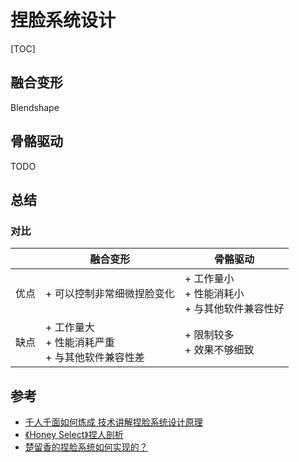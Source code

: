 # 捏脸系统设计

[TOC]



## 融合变形

Blendshape



## 骨骼驱动

TODO



## 总结

### 对比

|      | 融合变形                                             | 骨骼驱动                                           |
| ---- | ---------------------------------------------------- | -------------------------------------------------- |
| 优点 | + 可以控制非常细微捏脸变化                           | + 工作量小<br>+ 性能消耗小<br>+ 与其他软件兼容性好 |
| 缺点 | + 工作量大<br>+ 性能消耗严重<br>+ 与其他软件兼容性差 | + 限制较多<br>+ 效果不够细致                       |





## 参考

- [千人千面如何炼成 技术讲解捏脸系统设计原理](http://games.sina.com.cn/o/z/wuxia/2015-10-15/fxivsch3599438-p5.shtml)
- [《Honey Select》捏人剖析](https://zhuanlan.zhihu.com/p/28471808)
- [楚留香的捏脸系统如何实现的？](https://www.zhihu.com/question/266839130)

